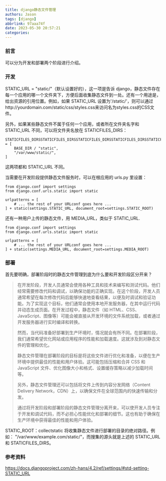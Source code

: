 ```yaml
---
title: django静态文件管理
authors: Jason
tags: [django]
abbrlink: 97aaa74f
date: 2023-05-30 20:57:21
categories:
---
```


### 前言

可以分为开发和部署两个阶段进行介绍。

### 开发

STATIC_URL = "static/"（默认设置好的），这一项是告诉 django，静态文件存在每一个应用的哪一个文件夹下，方便后面收集静态文件到一处。还有一个用途是，给出资源的引用位置。例如，如果 STATIC_URL 设置为'/static/'，则可以通过http://yourdomain.com/static/css/styles.css来访问名为styles.css的CSS文件。

另外，如果某些静态文件不属于任何一个应用，或者所在文件夹名字和 STATIC_URL 不同，可以将文件夹名放在 STATICFILES_DIRS：

```
STATICFILES_DIRSSTATICFILES_DIRSSTATICFILES_DIRSSTATICFILES_DIRSSTATICFILES_DIRS = [
    BASE_DIR / "static",
    "/var/www/static/",
]
```

这两项都和 STATIC_URL 不同。

当需要在开发阶段提供静态文件服务时，可以在根应用的 urls.py 里设置：

```
from django.conf import settings
from django.conf.urls.static import static

urlpatterns = [
    # ... the rest of your URLconf goes here ...
] + static(settings.STATIC_URL, document_root=settings.STATIC_ROOT)
```

还有一种用户上传的静态文件，用 MEDIA_URL，类似于 STATIC_URL.

```
from django.conf import settings
from django.conf.urls.static import static

urlpatterns = [
    # ... the rest of your URLconf goes here ...
] + static(settings.MEDIA_URL, document_root=settings.MEDIA_ROOT)
```

### 部署

首先要明确，部署阶段时的静态文件管理到底为什么要和开发阶段区分开来？

> 在开发阶段，开发人员通常会使用各种工具和技术来编写和测试代码。他们经常需要修改代码和调试，以确保功能的正确实现。在这个阶段，开发人员通常希望在每次修改代码后能够快速地查看结果，以便及时调试和验证功能。为了实现这个目标，他们通常会使用本地开发服务器，在其中运行代码并动态生成页面。在开发过程中，静态文件（如 HTML、CSS、JavaScript、图像等）可能会被直接从开发环境的文件系统加载，或者通过开发服务器进行实时编译和转换。
>
> 然而，当代码准备好部署到生产环境时，情况就会有所不同。在部署阶段，我们通常希望优化网站或应用程序的性能和加载速度。这就涉及到对静态文件的管理和优化。
>
> 静态文件管理在部署阶段的目标是将这些文件进行优化和准备，以便在生产环境中提供最佳的性能和用户体验。这可能包括压缩和合并 CSS 和 JavaScript 文件、优化图像大小和格式、设置缓存策略以减少加载时间等。
>
> 另外，静态文件管理还可以包括将文件上传到内容分发网络（Content Delivery Network，CDN）上，以确保文件在全球范围内的快速传输和分发。
>
> 通过将开发阶段和部署阶段的静态文件管理分离开来，可以使开发人员专注于开发和调试代码，而不必担心性能优化和部署的细节。这也有助于确保在生产环境中获得最佳的性能和用户体验。

STATIC_ROOT：collectstatic 将收集静态文件进行部署的目录的绝对路径。例如： "/var/www/example.com/static/"，而搜集的源头就是上述的 STATIC_URL 和 STATICFILES_DIRS。

### 参考资料

https://docs.djangoproject.com/zh-hans/4.2/ref/settings/#std-setting-STATIC_URL
